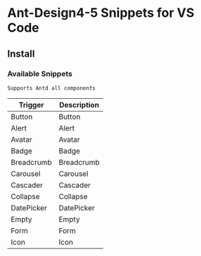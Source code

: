 # Ant-Design4-5 Snippets for VS Code

## Install

### Available Snippets

```Supports Antd all components```

Trigger | Description
--- | ---
Button | Button
Alert | Alert
Avatar | Avatar
Badge | Badge
Breadcrumb | Breadcrumb
Carousel | Carousel
Cascader | Cascader
Collapse | Collapse
DatePicker | DatePicker
Empty | Empty
Form | Form
Icon | Icon




